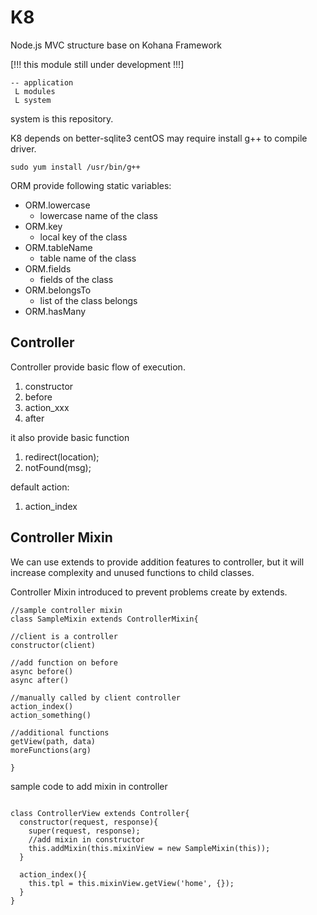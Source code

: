 # K8
Node.js MVC structure base on Kohana Framework

[!!! this module still under development !!!]

```
-- application
 L modules
 L system
```

system is this repository.

K8 depends on better-sqlite3
centOS may require install g++ to compile driver.

```sudo yum install /usr/bin/g++```

ORM provide following static variables:

- ORM.lowercase
  - lowercase name of the class
- ORM.key
  - local key of the class
- ORM.tableName
  - table name of the class
- ORM.fields
  - fields of the class
- ORM.belongsTo
  - list of the class belongs
- ORM.hasMany 


## Controller
Controller provide basic flow of execution.
1. constructor
2. before
3. action_xxx
4. after

it also provide basic function
1. redirect(location);
2. notFound(msg);

default action:
1. action_index

## Controller Mixin
We can use extends to provide addition features to controller, but it will increase complexity and unused functions to child classes.

Controller Mixin introduced to prevent problems create by extends.

```
//sample controller mixin
class SampleMixin extends ControllerMixin{

//client is a controller
constructor(client)

//add function on before
async before()
async after()

//manually called by client controller
action_index()
action_something()

//additional functions
getView(path, data)
moreFunctions(arg)

}
```
sample code to add mixin in controller

```

class ControllerView extends Controller{
  constructor(request, response){
    super(request, response);
    //add mixin in constructor
    this.addMixin(this.mixinView = new SampleMixin(this));
  }
  
  action_index(){
    this.tpl = this.mixinView.getView('home', {});
  }
}

```